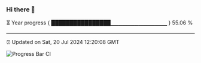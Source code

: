 ### Hi there 👋

⏳ Year progress { ████████████████▁▁▁▁▁▁▁▁▁▁▁▁▁▁ } 55.06 %

---

⏰ Updated on Sat, 20 Jul 2024 12:20:08 GMT

![Progress Bar CI](https://github.com/liununu/liununu/workflows/Progress%20Bar%20CI/badge.svg)
